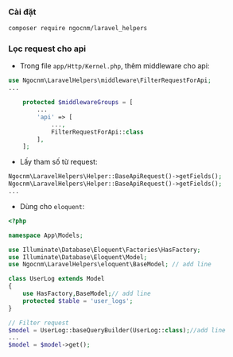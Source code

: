 ### Cài đặt
```bash
composer require ngocnm/laravel_helpers
```
### Lọc request cho api
- Trong file ``app/Http/Kernel.php``, thêm middleware cho api:
```php
use Ngocnm\LaravelHelpers\middleware\FilterRequestForApi;
...

    protected $middlewareGroups = [
        ...
        'api' => [
            ...,
            FilterRequestForApi::class
        ],
    ];

```
- Lấy tham số từ request:
```php
Ngocnm\LaravelHelpers\Helper::BaseApiRequest()->getFields();
Ngocnm\LaravelHelpers\Helper::BaseApiRequest()->getFields();
...
```
- Dùng cho ``eloquent``:
```php
<?php

namespace App\Models;

use Illuminate\Database\Eloquent\Factories\HasFactory;
use Illuminate\Database\Eloquent\Model;
use Ngocnm\LaravelHelpers\eloquent\BaseModel; // add line

class UserLog extends Model
{
    use HasFactory,BaseModel;// add line
    protected $table = 'user_logs';
}

// Filter request 
$model = UserLog::baseQueryBuilder(UserLog::class);//add line
...
$model = $model->get();
```
